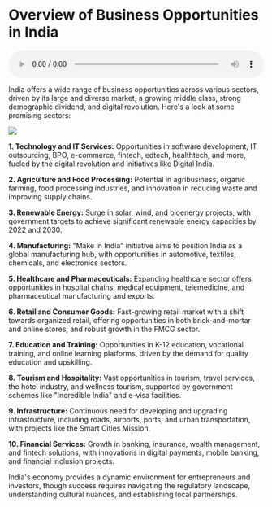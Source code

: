 # Overview of Business Opportunities in India

<audio controls style="width: 100%;">
  <source src="../../../../../audio/4th_sem/ED/Unit-2 Identification of Opportunities/2.h Business Opportunities in India.mp3" type="audio/mpeg">
  Your browser does not support the audio element.
</audio>


India offers a wide range of business opportunities across various sectors, driven by its large and diverse market, a growing middle class, strong demographic dividend, and digital revolution. Here's a look at some promising sectors:

![](https://tumbledry.in/wp-content/uploads/2023/05/WhatsApp-Image-2023-05-01-at-5.07.49-PM.jpeg)


**1. Technology and IT Services:** Opportunities in software development, IT outsourcing, BPO, e-commerce, fintech, edtech, healthtech, and more, fueled by the digital revolution and initiatives like Digital India.

**2. Agriculture and Food Processing:** Potential in agribusiness, organic farming, food processing industries, and innovation in reducing waste and improving supply chains.

**3. Renewable Energy:** Surge in solar, wind, and bioenergy projects, with government targets to achieve significant renewable energy capacities by 2022 and 2030.

**4. Manufacturing:** "Make in India" initiative aims to position India as a global manufacturing hub, with opportunities in automotive, textiles, chemicals, and electronics sectors.

**5. Healthcare and Pharmaceuticals:** Expanding healthcare sector offers opportunities in hospital chains, medical equipment, telemedicine, and pharmaceutical manufacturing and exports.

**6. Retail and Consumer Goods:** Fast-growing retail market with a shift towards organized retail, offering opportunities in both brick-and-mortar and online stores, and robust growth in the FMCG sector.

**7. Education and Training:** Opportunities in K-12 education, vocational training, and online learning platforms, driven by the demand for quality education and upskilling.

**8. Tourism and Hospitality:** Vast opportunities in tourism, travel services, the hotel industry, and wellness tourism, supported by government schemes like "Incredible India" and e-visa facilities.

**9. Infrastructure:** Continuous need for developing and upgrading infrastructure, including roads, airports, ports, and urban transportation, with projects like the Smart Cities Mission.

**10. Financial Services:** Growth in banking, insurance, wealth management, and fintech solutions, with innovations in digital payments, mobile banking, and financial inclusion projects.

India's economy provides a dynamic environment for entrepreneurs and investors, though success requires navigating the regulatory landscape, understanding cultural nuances, and establishing local partnerships.
